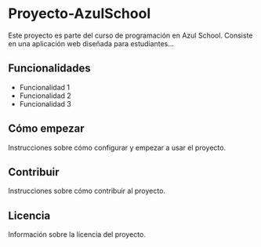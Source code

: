 # Proyecto-AzulSchool

Este proyecto es parte del curso de programación en Azul School. Consiste en una aplicación web diseñada para estudiantes...

## Funcionalidades

- Funcionalidad 1
- Funcionalidad 2
- Funcionalidad 3

## Cómo empezar

Instrucciones sobre cómo configurar y empezar a usar el proyecto.

## Contribuir

Instrucciones sobre cómo contribuir al proyecto.

## Licencia

Información sobre la licencia del proyecto.

